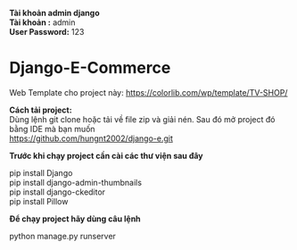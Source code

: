 <b>Tài khoản admin django</b> <br>
<b>Tài khoản :</b> admin<br>
<b>User Password:</b> 123<br>

# Django-E-Commerce

Web Template cho project này:  https://colorlib.com/wp/template/TV-SHOP/ <br>

<b> Cách tải project:</b><br>
 Dùng lệnh git clone hoặc tải về file zip và giải nén. Sau đó mở project đó bằng IDE mà bạn muốn<br>
 https://github.com/hungnt2002/django-e.git<br>
 
<b>Trước khi chạy project cần cài các thư viện sau đây</b><br>

pip install Django<br>
pip install django-admin-thumbnails<br>
pip install django-ckeditor<br>
pip install Pillow<br>

<b>Để chạy project hãy dùng câu lệnh</b> <br>

python manage.py runserver<br>
